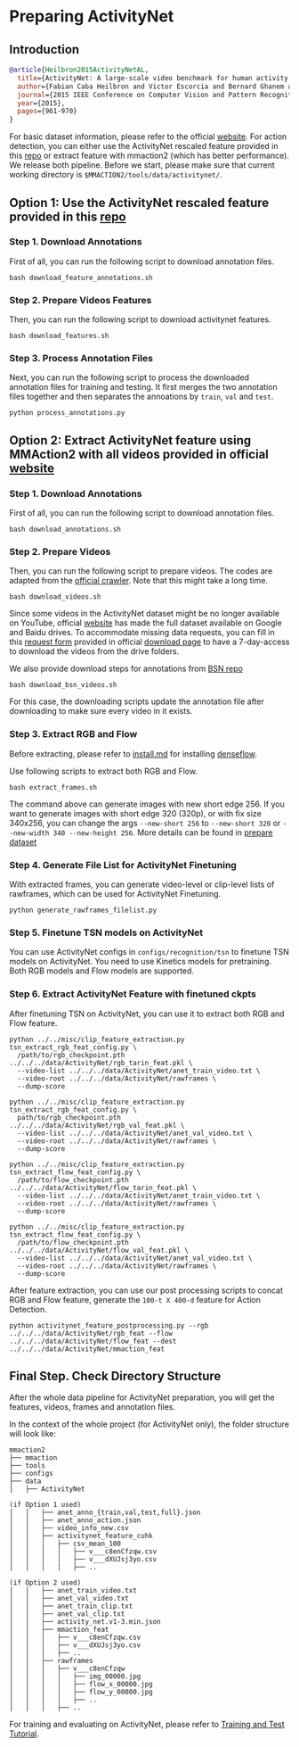 # Preparing ActivityNet

## Introduction

<!-- [DATASET] -->

```BibTeX
@article{Heilbron2015ActivityNetAL,
  title={ActivityNet: A large-scale video benchmark for human activity understanding},
  author={Fabian Caba Heilbron and Victor Escorcia and Bernard Ghanem and Juan Carlos Niebles},
  journal={2015 IEEE Conference on Computer Vision and Pattern Recognition (CVPR)},
  year={2015},
  pages={961-970}
}
```

For basic dataset information, please refer to the official [website](http://activity-net.org/).
For action detection, you can either use the ActivityNet rescaled feature provided in this [repo](https://github.com/wzmsltw/BSN-boundary-sensitive-network#code-and-data-preparation) or extract feature with mmaction2 (which has better performance).
We release both pipeline.
Before we start, please make sure that current working directory is `$MMACTION2/tools/data/activitynet/`.

## Option 1: Use the ActivityNet rescaled feature provided in this [repo](https://github.com/wzmsltw/BSN-boundary-sensitive-network#code-and-data-preparation)

### Step 1. Download Annotations

First of all, you can run the following script to download annotation files.

```shell
bash download_feature_annotations.sh
```

### Step 2. Prepare Videos Features

Then, you can run the following script to download activitynet features.

```shell
bash download_features.sh
```

### Step 3. Process Annotation Files

Next, you can run the following script to process the downloaded annotation files for training and testing.
It first merges the two annotation files together and then separates the annoations by `train`, `val` and `test`.

```shell
python process_annotations.py
```

## Option 2: Extract ActivityNet feature using MMAction2 with all videos provided in official [website](http://activity-net.org/)

### Step 1. Download Annotations

First of all, you can run the following script to download annotation files.

```shell
bash download_annotations.sh
```

### Step 2. Prepare Videos

Then, you can run the following script to prepare videos.
The codes are adapted from the [official crawler](https://github.com/activitynet/ActivityNet/tree/master/Crawler/Kinetics). Note that this might take a long time.

```shell
bash download_videos.sh
```

Since some videos in the ActivityNet dataset might be no longer available on YouTube, official [website](http://activity-net.org/) has made the full dataset available on Google and Baidu drives.
To accommodate missing data requests, you can fill in this [request form](https://docs.google.com/forms/d/e/1FAIpQLSeKaFq9ZfcmZ7W0B0PbEhfbTHY41GeEgwsa7WobJgGUhn4DTQ/viewform) provided in official [download page](http://activity-net.org/download.html) to have a 7-day-access to download the videos from the drive folders.

We also provide download steps for annotations from [BSN repo](https://github.com/wzmsltw/BSN-boundary-sensitive-network#code-and-data-preparation)

```shell
bash download_bsn_videos.sh
```

For this case, the downloading scripts update the annotation file after downloading to make sure every video in it exists.

### Step 3. Extract RGB and Flow

Before extracting, please refer to [install.md](/docs/en/get_started/installation.md) for installing [denseflow](https://github.com/open-mmlab/denseflow).

Use following scripts to extract both RGB and Flow.

```shell
bash extract_frames.sh
```

The command above can generate images with new short edge 256. If you want to generate images with short edge 320 (320p), or with fix size 340x256, you can change the args `--new-short 256` to `--new-short 320` or `--new-width 340 --new-height 256`.
More details can be found in [prepare dataset](/docs/en/user_guides/prepare_dataset.md)

### Step 4. Generate File List for ActivityNet Finetuning

With extracted frames, you can generate video-level or clip-level lists of rawframes, which can be used for ActivityNet Finetuning.

```shell
python generate_rawframes_filelist.py
```

### Step 5. Finetune TSN models on ActivityNet

You can use ActivityNet configs in `configs/recognition/tsn` to finetune TSN models on ActivityNet.
You need to use Kinetics models for pretraining.
Both RGB models and Flow models are supported.

### Step 6. Extract ActivityNet Feature with finetuned ckpts

After finetuning TSN on ActivityNet, you can use it to extract both RGB and Flow feature.

```shell
python ../../misc/clip_feature_extraction.py tsn_extract_rgb_feat_config.py \
  /path/to/rgb_checkpoint.pth ../../../data/ActivityNet/rgb_tarin_feat.pkl \
  --video-list ../../../data/ActivityNet/anet_train_video.txt \
  --video-root ../../../data/ActivityNet/rawframes \
  --dump-score

python ../../misc/clip_feature_extraction.py tsn_extract_rgb_feat_config.py \
  path/to/rgb_checkpoint.pth ../../../data/ActivityNet/rgb_val_feat.pkl \
  --video-list ../../../data/ActivityNet/anet_val_video.txt \
  --video-root ../../../data/ActivityNet/rawframes \
  --dump-score

python ../../misc/clip_feature_extraction.py tsn_extract_flow_feat_config.py \
  /path/to/flow_checkpoint.pth ../../../data/ActivityNet/flow_tarin_feat.pkl \
  --video-list ../../../data/ActivityNet/anet_train_video.txt \
  --video-root ../../../data/ActivityNet/rawframes \
  --dump-score

python ../../misc/clip_feature_extraction.py tsn_extract_flow_feat_config.py \
  /path/to/flow_checkpoint.pth ../../../data/ActivityNet/flow_val_feat.pkl \
  --video-list ../../../data/ActivityNet/anet_val_video.txt \
  --video-root ../../../data/ActivityNet/rawframes \
  --dump-score
```

After feature extraction, you can use our post processing scripts to concat RGB and Flow feature, generate the `100-t X 400-d` feature for Action Detection.

```shell
python activitynet_feature_postprocessing.py --rgb ../../../data/ActivityNet/rgb_feat --flow ../../../data/ActivityNet/flow_feat --dest ../../../data/ActivityNet/mmaction_feat
```

## Final Step. Check Directory Structure

After the whole data pipeline for ActivityNet preparation,
you will get the features, videos, frames and annotation files.

In the context of the whole project (for ActivityNet only), the folder structure will look like:

```
mmaction2
├── mmaction
├── tools
├── configs
├── data
│   ├── ActivityNet

(if Option 1 used)
│   │   ├── anet_anno_{train,val,test,full}.json
│   │   ├── anet_anno_action.json
│   │   ├── video_info_new.csv
│   │   ├── activitynet_feature_cuhk
│   │   │   ├── csv_mean_100
│   │   │   │   ├── v___c8enCfzqw.csv
│   │   │   │   ├── v___dXUJsj3yo.csv
│   │   │   |   ├── ..

(if Option 2 used)
│   │   ├── anet_train_video.txt
│   │   ├── anet_val_video.txt
│   │   ├── anet_train_clip.txt
│   │   ├── anet_val_clip.txt
│   │   ├── activity_net.v1-3.min.json
│   │   ├── mmaction_feat
│   │   │   ├── v___c8enCfzqw.csv
│   │   │   ├── v___dXUJsj3yo.csv
│   │   │   ├── ..
│   │   ├── rawframes
│   │   │   ├── v___c8enCfzqw
│   │   │   │   ├── img_00000.jpg
│   │   │   │   ├── flow_x_00000.jpg
│   │   │   │   ├── flow_y_00000.jpg
│   │   │   │   ├── ..
│   │   │   ├── ..

```

For training and evaluating on ActivityNet, please refer to [Training and Test Tutorial](/docs/en/user_guides/train_test.md).
